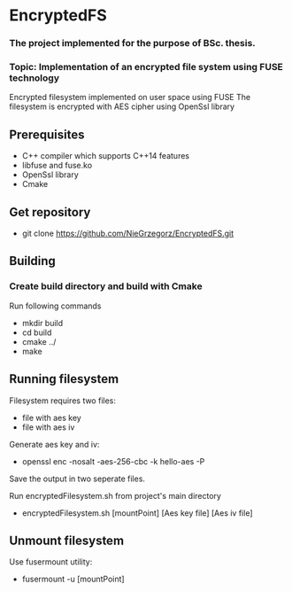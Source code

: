 # EncryptedFS
### The project implemented for the purpose of BSc. thesis. 
### Topic: Implementation of an encrypted file system using FUSE technology
Encrypted filesystem implemented on user space using FUSE
The filesystem is encrypted with AES cipher using OpenSsl library


## Prerequisites
- C++ compiler which supports C++14 features
- libfuse and fuse.ko 
- OpenSsl library 
- Cmake 

## Get repository 
* git clone https://github.com/NieGrzegorz/EncryptedFS.git

## Building
### Create build directory and build with Cmake
Run following commands
* mkdir build 
* cd build 
* cmake ../
* make

## Running filesystem
Filesystem requires two files: 
* file with aes key 
* file with aes iv 

Generate aes key and iv: 
* openssl enc -nosalt -aes-256-cbc -k hello-aes -P

Save the output in two seperate files. 

Run encryptedFilesystem.sh from project's main directory
* encryptedFilesystem.sh [mountPoint] [Aes key file] [Aes iv file]

## Unmount filesystem 
Use fusermount utility: 
* fusermount -u [mountPoint]

